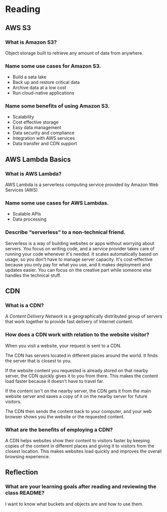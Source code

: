 # Reading
## AWS S3

### What is Amazon S3?

Object storage built to retrieve any amount of data from anywhere.

### Name some use cases for Amazon S3.

- Build a sata lake
- Back up and restore critical data
- Archive data at a low cost
- Run cloud-native applications

### Name some benefits of using Amazon S3.

- Scalability
- Cost effective storage
- Easy data management
- Data security and compliance
- Integration with AWS services
- Data transfer and CDN support

## AWS Lambda Basics

### What is AWS Lambda?

AWS Lambda is a serverless computing service provided by Amazon Web Services (AWS)

### Name some use cases for AWS Lambdas.

- Scalable APIs
- Data processing

### Describe “serverless” to a non-technical friend.

Serverless is a way of building websites or apps without worrying about servers. You focus on writing code, and a service provider takes care of running your code whenever it's needed. It scales automatically based on usage, so you don't have to manage server capacity. It's cost-effective because you only pay for what you use, and it makes deployment and updates easier. You can focus on the creative part while someone else handles the technical stuff.

## CDN

### What is a CDN?

A *Content Delivery Network* is a geographically distributed group of servers that work together to provide fast delivery of Internet content.

### How does a CDN work with relation to the website visitor?

When you visit a website, your request is sent to a CDN.

The CDN has servers located in different places around the world. It finds the server that is closest to you.

If the website content you requested is already stored on that nearby server, the CDN quickly gives it to you from there. This makes the content load faster because it doesn't have to travel far.

If the content isn't on the nearby server, the CDN gets it from the main website server and saves a copy of it on the nearby server for future visitors.

The CDN then sends the content back to your computer, and your web browser shows you the website or the requested content.

### What are the benefits of employing a CDN?

A CDN helps websites show their content to visitors faster by keeping copies of the content in different places and giving it to visitors from the closest location. This makes websites load quickly and improves the overall browsing experience.

## Reflection

### What are your learning goals after reading and reviewing the class README?

I want to know what buckets and objects are and how to use them. 